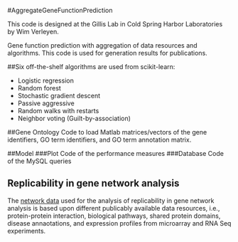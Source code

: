 #AggregateGeneFunctionPrediction

This code is designed at the Gillis Lab in Cold Spring Harbor Laboratories by Wim Verleyen.

Gene function prediction with aggregation of data resources and algorithms. This code is used for generation results for publications.

##Six off-the-shelf algorithms are used from scikit-learn:

* Logistic regression
* Random forest
* Stochastic gradient descent
* Passive aggressive
* Random walks with restarts
* Neighbor voting (Guilt-by-association)

##Gene Ontology
Code to load Matlab matrices/vectors of the gene identifiers, GO term identifiers, and GO term annotation matrix.

##Model
###Plot
Code of the performance measures
###Database
Code of the MySQL queries

## Replicability in gene network analysis

The [network data](http://gillislab.labsites.cshl.edu/supplements/replicability-in-gene-function-prediction-2/) used for the analysis of replicability in gene network analysis is based upon different publicably available data resources, i.e., protein-protein interaction, biological pathways, shared protein domains, disease annaotations, and expression profiles from microarray and RNA Seq experiments.





